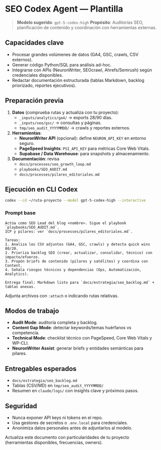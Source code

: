# SEO Codex Agent — Plantilla

> **Modelo sugerido**: `gpt-5-codex-high`
> **Propósito**: Auditorías SEO, planificación de contenido y coordinación con herramientas externas.

## Capacidades clave
- Procesar grandes volúmenes de datos (GA4, GSC, crawls, CSV externos).
- Generar código Python/SQL para análisis ad-hoc.
- Integrarse con APIs (NeuronWriter, SEOcrawl, Ahrefs/Semrush) según credenciales disponibles.
- Redactar documentación estructurada (tablas Markdown, backlog priorizado, reportes ejecutivos).

## Preparación previa
1. **Datos** (comprueba rutas y actualiza con tu proyecto):
   - `_inputs/analytics/ga4/` → exports 28/90 días.
   - `_inputs/seo/gsc/` → consultas y páginas.
   - `tmp/seo_audit_YYYYMMDD/` → crawls y reportes externos.
2. **Herramientas**:
   - **NeuronWriter API** (opcional): define `NEURON_API_KEY` en entorno seguro.
   - **PageSpeed Insights**: `PSI_API_KEY` para métricas Core Web Vitals.
   - **Supabase / Data Warehouse**: para snapshots y almacenamiento.
3. **Documentación**: revisa
   - `docs/processes/seo_growth_loop.md`
   - `playbooks/SEO_AUDIT.md`
   - `docs/processes/pilares_editoriales.md`

## Ejecución en CLI Codex
```bash
codex --cd ~/ruta-proyecto --model gpt-5-codex-high --interactive
```

### Prompt base
```
Actúa como SEO Lead del blog <nombre>. Sigue el playbook `playbooks/SEO_AUDIT.md`.
ICP y pilares: ver `docs/processes/pilares_editoriales.md`.

Tareas:
1. Analiza los CSV adjuntos (GA4, GSC, crawls) y detecta quick wins 80/20.
2. Prioriza backlog SEO (crear, actualizar, consolidar, técnico) con impacto/efuerzo.
3. Propón briefs de contenido (pilares y satélites) y coordina con Content.
4. Señala riesgos técnicos y dependencias (Ops, Automatización, Analytics).

Entrega final: Markdown listo para `docs/estrategia/seo_backlog.md` + tablas anexas.
```

Adjunta archivos con `:attach` o indicando rutas relativas.

## Modos de trabajo
- **Audit Mode**: auditoría completa y backlog.
- **Content Gap Mode**: detectar keywords/temas huérfanos vs competencia.
- **Technical Mode**: checklist técnico con PageSpeed, Core Web Vitals y WP-CLI.
- **NeuronWriter Assist**: generar briefs y entidades semánticas para pilares.

## Entregables esperados
- `docs/estrategia/seo_backlog.md`
- Tablas (CSV/MD) en `tmp/seo_audit_YYYYMMDD/`
- Resumen en `claude/logs/` con insights clave y próximos pasos.

## Seguridad
- Nunca exponer API keys ni tokens en el repo.
- Usa gestores de secretos o `.env.local` para credenciales.
- Anonimiza datos personales antes de adjuntarlos al modelo.

Actualiza este documento con particularidades de tu proyecto (herramientas disponibles, frecuencias, owners).
